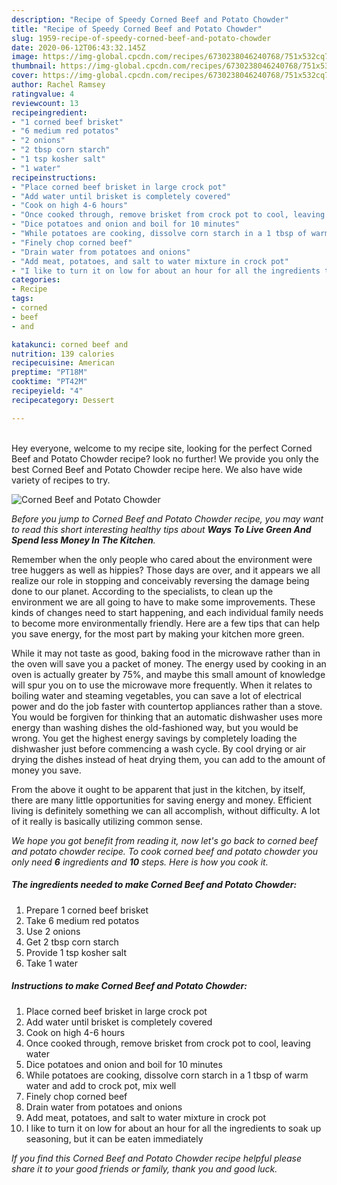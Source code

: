 ```yaml
---
description: "Recipe of Speedy Corned Beef and Potato Chowder"
title: "Recipe of Speedy Corned Beef and Potato Chowder"
slug: 1959-recipe-of-speedy-corned-beef-and-potato-chowder
date: 2020-06-12T06:43:32.145Z
image: https://img-global.cpcdn.com/recipes/6730238046240768/751x532cq70/corned-beef-and-potato-chowder-recipe-main-photo.jpg
thumbnail: https://img-global.cpcdn.com/recipes/6730238046240768/751x532cq70/corned-beef-and-potato-chowder-recipe-main-photo.jpg
cover: https://img-global.cpcdn.com/recipes/6730238046240768/751x532cq70/corned-beef-and-potato-chowder-recipe-main-photo.jpg
author: Rachel Ramsey
ratingvalue: 4
reviewcount: 13
recipeingredient:
- "1 corned beef brisket"
- "6 medium red potatos"
- "2 onions"
- "2 tbsp corn starch"
- "1 tsp kosher salt"
- "1 water"
recipeinstructions:
- "Place corned beef brisket in large crock pot"
- "Add water until brisket is completely covered"
- "Cook on high 4-6 hours"
- "Once cooked through, remove brisket from crock pot to cool, leaving water"
- "Dice potatoes and onion and boil for 10 minutes"
- "While potatoes are cooking, dissolve corn starch in a 1 tbsp of warm water and add to crock pot, mix well"
- "Finely chop corned beef"
- "Drain water from potatoes and onions"
- "Add meat, potatoes, and salt to water mixture in crock pot"
- "I like to turn it on low for about an hour for all the ingredients to soak up seasoning, but it can be eaten immediately"
categories:
- Recipe
tags:
- corned
- beef
- and

katakunci: corned beef and 
nutrition: 139 calories
recipecuisine: American
preptime: "PT18M"
cooktime: "PT42M"
recipeyield: "4"
recipecategory: Dessert

---
```

<br>
Hey everyone, welcome to my recipe site, looking for the perfect Corned Beef and Potato Chowder recipe? look no further! We provide you only the best Corned Beef and Potato Chowder recipe here. We also have wide variety of recipes to try.
<br>


![Corned Beef and Potato Chowder](https://img-global.cpcdn.com/recipes/6730238046240768/751x532cq70/corned-beef-and-potato-chowder-recipe-main-photo.jpg)

<i>Before you jump to Corned Beef and Potato Chowder recipe, you may want to read this short interesting healthy tips about 
<strong>Ways To Live Green And Spend less Money In The Kitchen</strong>.</i>
</br>

Remember when the only people who cared about the environment were tree huggers as well as hippies? Those days are over, and it appears we all realize our role in stopping and conceivably reversing the damage being done to our planet. According to the specialists, to clean up the environment we are all going to have to make some improvements. These kinds of changes need to start happening, and each individual family needs to become more environmentally friendly. Here are a few tips that can help you save energy, for the most part by making your kitchen more green.

While it may not taste as good, baking food in the microwave rather than in the oven will save you a packet of money. The energy used by cooking in an oven is actually greater by 75%, and maybe this small amount of knowledge will spur you on to use the microwave more frequently. When it relates to boiling water and steaming vegetables, you can save a lot of electrical power and do the job faster with countertop appliances rather than a stove. You would be forgiven for thinking that an automatic dishwasher uses more energy than washing dishes the old-fashioned way, but you would be wrong. You get the highest energy savings by completely loading the dishwasher just before commencing a wash cycle. By cool drying or air drying the dishes instead of heat drying them, you can add to the amount of money you save.

From the above it ought to be apparent that just in the kitchen, by itself, there are many little opportunities for saving energy and money. Efficient living is definitely something we can all accomplish, without difficulty. A lot of it really is basically utilizing common sense.


<i>We hope you got benefit from reading it, now let's go back to corned beef and potato chowder recipe. To cook corned beef and potato chowder you only need <strong>6</strong> ingredients and <strong>10</strong> steps. Here is how you cook it.
</i>

##### The ingredients needed to make Corned Beef and Potato Chowder:

1. Prepare 1 corned beef brisket
1. Take 6 medium red potatos
1. Use 2 onions
1. Get 2 tbsp corn starch
1. Provide 1 tsp kosher salt
1. Take 1 water


##### Instructions to make Corned Beef and Potato Chowder:

1. Place corned beef brisket in large crock pot
1. Add water until brisket is completely covered
1. Cook on high 4-6 hours
1. Once cooked through, remove brisket from crock pot to cool, leaving water
1. Dice potatoes and onion and boil for 10 minutes
1. While potatoes are cooking, dissolve corn starch in a 1 tbsp of warm water and add to crock pot, mix well
1. Finely chop corned beef
1. Drain water from potatoes and onions
1. Add meat, potatoes, and salt to water mixture in crock pot
1. I like to turn it on low for about an hour for all the ingredients to soak up seasoning, but it can be eaten immediately


<i>If you find this Corned Beef and Potato Chowder recipe helpful please share it to your good friends or family, thank you and good luck.</i>
